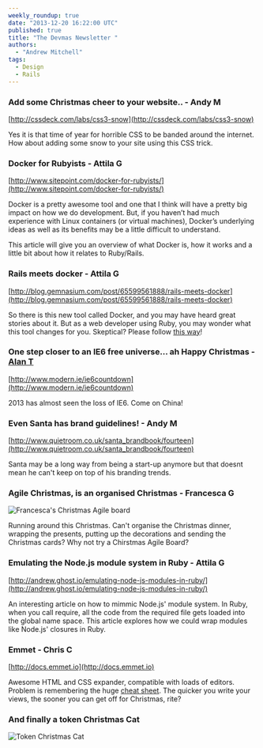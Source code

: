```yaml
---
weekly_roundup: true
date: "2013-12-20 16:22:00 UTC"
published: true
title: "The Devmas Newsletter "
authors:
  - "Andrew Mitchell"
tags:
  - Design
  - Rails
---
```


### Add some Christmas cheer to your website.. - Andy M

[http://cssdeck.com/labs/css3-snow](http://cssdeck.com/labs/css3-snow)

Yes it is that time of year for horrible CSS to be banded around the internet. How about adding some snow to your site using this CSS trick.

### Docker for Rubyists - Attila G

[http://www.sitepoint.com/docker-for-rubyists/](http://www.sitepoint.com/docker-for-rubyists/)

Docker is a pretty awesome tool and one that I think will have a pretty big impact on how we do development. But, if you haven’t had much experience with Linux containers (or virtual machines), Docker’s underlying ideas as well as its benefits may be a little difficult to understand.

This article will give you an overview of what Docker is, how it works and a little bit about how it relates to Ruby/Rails.

### Rails meets docker - Attila G

[http://blog.gemnasium.com/post/65599561888/rails-meets-docker](http://blog.gemnasium.com/post/65599561888/rails-meets-docker)

So there is this new tool called Docker, and you may have heard great stories about it. But as a web developer using Ruby, you may wonder what this tool changes for you. Skeptical? Please follow [this way](http://blog.gemnasium.com/post/65599561888/rails-meets-docker)!


### One step closer to an IE6 free universe... ah Happy Christmas - [Alan T](/team#alan-thomas)

[http://www.modern.ie/ie6countdown](http://www.modern.ie/ie6countdown)

2013 has almost seen the loss of IE6. Come on China!

### Even Santa has brand guidelines! - Andy M

[http://www.quietroom.co.uk/santa_brandbook/fourteen](http://www.quietroom.co.uk/santa_brandbook/fourteen)

Santa may be a long way from being a start-up anymore but that doesnt mean he can't keep on top of his branding trends.

### Agile Christmas, is an organised Christmas - Francesca G

![Francesca's Christmas Agile board](https://s3-eu-west-1.amazonaws.com/unboxed-web-images/96dcb779ce55be8a4f87e90768bf8ba0.jpeg)

Running around this Christmas. Can't organise the Christmas dinner, wrapping the presents, putting up the decorations and sending the Christmas cards? Why not try a Chirstmas Agile Board?

### Emulating the Node.js module system in Ruby - Attila G

[http://andrew.ghost.io/emulating-node-js-modules-in-ruby/](http://andrew.ghost.io/emulating-node-js-modules-in-ruby/)

An interesting article on how to mimmic Node.js' module system. In Ruby, when you call require, all the code from the required file gets loaded into the global name space. This article explores how we could wrap modules like Node.js' closures in Ruby.

### Emmet - Chris C

[http://docs.emmet.io](http://docs.emmet.io)

Awesome HTML and CSS expander, compatible with loads of editors. Problem is remembering the huge [cheat sheet](http://docs.emmet.io/cheat-sheet/). The quicker you write your views, the sooner you can get off for Christmas, rite?

### And finally a token Christmas Cat

![Token Christmas Cat](https://s3-eu-west-1.amazonaws.com/unboxed-web-images/7210ff45aaddd87e79540c37859f21d1.jpg)

